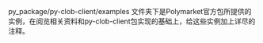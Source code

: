 py_package/py-clob-client/examples 文件夹下是Polymarket官方包所提供的实例，在阅览相关资料和py-clob-client包实现的基础上，给这些实例加上详尽的注释。